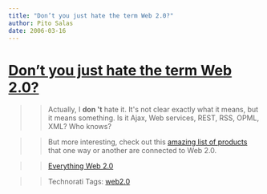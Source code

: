 ```yaml
---
title: "Don’t you just hate the term Web 2.0?"
author: Pito Salas
date: 2006-03-16
---
```

# [Don’t you just hate the term Web 2.0?](None)



>>

>> Actually, I **don 't** hate it. It's not clear exactly what it means, but
it means something. Is it Ajax, Web services, REST, RSS, OPML, XML? Who knows?

>>

>> But more interesting, check out this [amazing list of
products](<http://www.sacredcowdung.com/archives/2006/03/all_things_web.html>)
that one way or another are connected to Web 2.0.

>>

>> [Everything Web
2.0](<http://www.sacredcowdung.com/archives/2006/03/all_things_web.html>)

>>

>> Technorati Tags: [web2.0](<http://www.technorati.com/tag/web2.0>)


